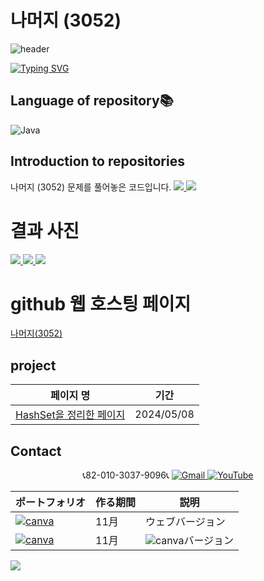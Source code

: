 # 나머지 (3052)
![header](https://capsule-render.vercel.app/api?type=egg&color=gradient&height=300&section=header&text=welcome%2&fontSize=50&desc=백준%20나머지%20(3052)%20문제)

[![Typing SVG](https://readme-typing-svg.demolab.com?font=Fira+Code&pause=1000&color=93BDF7&background=203AFF00&random=false&width=435&lines=My+name+is+kimganghyeon)](https://git.io/typing-svg)

## Language of repository📚
![Java](https://img.shields.io/badge/Java-007396?style=flat-square&logo=java&logoColor=white)

## Introduction to repositories 
나머지 (3052) 문제를 풀어놓은 코드입니다. 
   <a href="https://www.acmicpc.net/problem/3052">
      <img src ="https://github.com/do04200611/Baekjoon/assets/74278578/cc54f5ad-172c-4368-87eb-799b1d326cae">
      <img src ="https://github.com/do04200611/Baekjoon/assets/74278578/db5f6803-f7cd-4ecd-9a0a-7b278493514c">
  </a>

# 결과 사진 <br>
 <a href="https://github.com/do04200611/Baekjoon/blob/main/%EB%82%98%EB%A8%B8%EC%A7%80%20(3052)/Main.java">
   <img src ="https://github.com/do04200611/Baekjoon/assets/74278578/f6ab97e9-0c9c-47da-8f60-92f230e3e9a6" class='child'>
   <img src ="https://github.com/do04200611/Baekjoon/assets/74278578/9612ef07-c8b1-4ec9-87ce-30bf8b3cb5f2" class='child'>
   <img src ="https://github.com/do04200611/Baekjoon/assets/74278578/d524e90d-91ff-4d7d-bd94-c5f5f0cf3546" class='child'>
 </a>    

# github 웹 호스팅 페이지
<a href="https://do04200611.github.io/Baekjoon/%EB%82%98%EB%A8%B8%EC%A7%80%20(3052)/index.html">나머지(3052)</a><br>

 ## project

  | 페이지 명                                                                     |  기간           |
  |--------------------------------------------------------------------------------|---------------|
  |[HashSet을 정리한 페이지](https://kim-kang-hyun.tistory.com/30) |2024/05/08|

## Contact 
<p align="center">
  📞82-010-3037-9096📞
  <a href="mailto:a01030379096@gmail.com">
    <img src="https://img.shields.io/badge/-Gmail-red?style=for-the-badge&logo=Gmail" alt="Gmail">
  </a>
  <a href="https://www.youtube.com/channel/UC484ZJMavtoPOI4ey-HFdCA">
   <img src="https://img.shields.io/badge/-YouTube-red?style=for-the-badge&logo=youtube"  alt="YouTube">
 </a> <br>
 
  | ポートフォリオ           |  作る期間     |            説明  |
  |------------------------|---------------|----------------------------------------------|
  |<a href="https://kimganghyeon.my.canva.site/kimganghyeon"><img src="https://img.shields.io/badge/canva-purple?style=for-the-badge&logo=canva" alt="canva"></a>|11月|ウェブバージョン|
  |<a href="https://www.canva.com/design/DAFzY5opUiA/Ge33dSKE16cErBaDJDp-BA/edit"><img src="https://img.shields.io/badge/canva-purple?style=for-the-badge&logo=canva" alt="canva"></a>|11月|<img src="https://img.shields.io/badge/canva-purple?style=for-the-badge&logo=canva" alt="canva">バージョン|
</p>
<img src="https://capsule-render.vercel.app/api?type=egg&color=gradient&height=100&text=Thank%20you%20for%20watching.&section=footer" />
